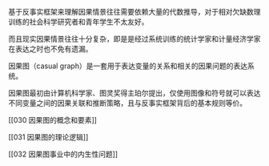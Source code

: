 
基于反事实框架来理解因果情景往往需要依赖大量的代数推导，对于相对欠缺数理训练的社会科学研究者和青年学生不太友好。

而且现实因果情景往往十分复杂，即是是经过系统训练的统计学家和计量经济学家在表达之时也不免有遗漏。

因果图（casual graph）是一套用于表达变量的关系和相关的因果问题的表达系统。

因果图最初由计算机科学家、图灵奖得主珀尔提出，仅使用图像和符号就可以表达不同变量之间的因果关联和推断策略，且与反事实框架背后的基本规则等价。


[[030 因果图的概念和要素]]

[[031 因果图的理论逻辑]]

[[032 因果图事业中的内生性问题]]
